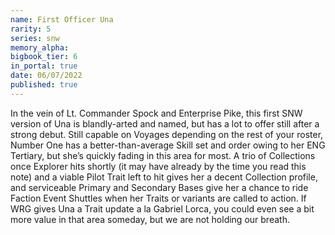```yaml
---
name: First Officer Una
rarity: 5
series: snw
memory_alpha:
bigbook_tier: 6
in_portal: true
date: 06/07/2022
published: true
---
```


In the vein of Lt. Commander Spock and Enterprise Pike, this first SNW version of Una is blandly-arted and named, but has a lot to offer still after a strong debut. Still capable on Voyages depending on the rest of your roster, Number One has a better-than-average Skill set and order owing to her ENG Tertiary, but she’s quickly fading in this area for most. A trio of Collections once Explorer hits shortly (it may have already by the time you read this note) and a viable Pilot Trait left to hit gives her a decent Collection profile, and serviceable Primary and Secondary Bases give her a chance to ride Faction Event Shuttles when her Traits or variants are called to action. If WRG gives Una a Trait update a la Gabriel Lorca, you could even see a bit more value in that area someday, but we are not holding our breath.
